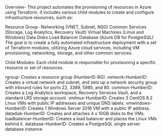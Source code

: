 Overview-
This project automates the provisioning of resources in Azure using Terraform. It includes various child modules to create and configure infrastructure resources, such as:

Resource Group-
Networking (VNET, Subnet, NSG)
Common Services (Storage, Log Analytics, Recovery Vault)
Virtual Machines (Linux and Windows)
Data Disks
Load Balancer
Database (Azure DB for PostgreSQL)
The goal is to create a fully automated infrastructure deployment with a set of Terraform modules, utilizing Azure cloud services, including VM provisioning, networking, storage, and other common services.

Child Modules:
Each child module is responsible for provisioning a specific resource or set of resources.

rgroup: Creates a resource group (HumberID-RG).
network-HumberID: Creates a virtual network and subnet, and sets up a network security group with inbound rules for ports 22, 3389, 5985, and 80.
common-HumberID: Creates a Log Analytics workspace, Recovery Services Vault, and a standard LRS storage account.
vmlinux-HumberID: Creates 3 CentOS 8.2 Linux VMs with public IP addresses and unique DNS labels.
vmwindows-HumberID: Creates 1 Windows Server 2016 VM with a public IP address.
datadisk-HumberID: Creates and attaches 4 x 10GB disks to the VMs.
loadbalancer-HumberID: Creates a load balancer and places the Linux VMs behind it.
database-HumberID: Creates a PostgreSQL single server database instance.
